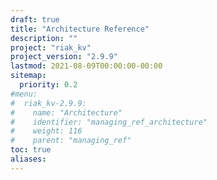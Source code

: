 ```yaml
---
draft: true
title: "Architecture Reference"
description: ""
project: "riak_kv"
project_version: "2.9.9"
lastmod: 2021-08-09T00:00:00-00:00
sitemap:
  priority: 0.2
#menu:
#  riak_kv-2.9.9:
#    name: "Architecture"
#    identifier: "managing_ref_architecture"
#    weight: 116
#    parent: "managing_ref"
toc: true
aliases:
---
```


<!-- TODO: Content -->

